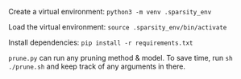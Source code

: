 Create a virtual environment: `` python3 -m venv .sparsity_env ``

Load the virtual environment: ``source .sparsity_env/bin/activate``

Install dependencies: ``pip install -r requirements.txt``

``prune.py`` can run any pruning method & model. To save time, run ``sh ./prune.sh`` and keep track of any arguments in there.